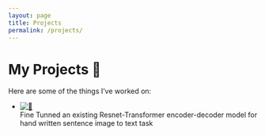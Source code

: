 ```yaml
---
layout: page
title: Projects
permalink: /projects/
---
```


# My Projects 🚀

Here are some of the things I’ve worked on:

- [![📂](https://img.shields.io/badge/-Project%201-blue?style=flat-square)](/Projects/project_1.md)  
  Fine Tunned an existing Resnet-Transformer encoder-decoder model for hand written sentence image to text task
